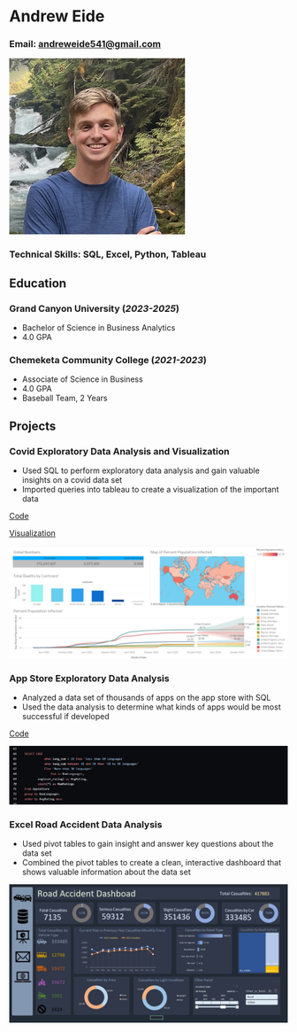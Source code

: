 # Andrew Eide 
### Email: andreweide541@gmail.com
![Pic](/assets/ProfilePic.jpg)

### Technical Skills: SQL, Excel, Python, Tableau

## Education
### Grand Canyon University (_2023-2025_)
 - Bachelor of Science in Business Analytics
 - 4.0 GPA

### Chemeketa Community College (_2021-2023_)
 - Associate of Science in Business
 - 4.0 GPA
 - Baseball Team, 2 Years

## Projects
### Covid Exploratory Data Analysis and Visualization
- Used SQL to perform exploratory data analysis and gain valuable insights on a covid data set
- Imported queries into tableau to create a visualization of the important data

[Code](https://github.com/andreweide541/Covid-Data-Analysis/blob/e87830a570f9335b76bcb3d8ff4d9e14fa789db5/SQLQuery2.sql#L1)

[Visualization](https://public.tableau.com/app/profile/andrew.eide/viz/CovidVisualizationDashboard_17016465788660/Dashboard1#1)

![Dashboard](assets/CovidDashboard.jpg)

### App Store Exploratory Data Analysis
- Analyzed a data set of thousands of apps on the app store with SQL
- Used the data analysis to determine what kinds of apps would be most successful if developed

[Code](41/App-Store-Data-Analysis/blob/572c4f73c697761bb5f262bdc478c93e76a1ef23/SQLite.sql#L1)

![Code](assets/AppStoreSQLCode.jpg)

### Excel Road Accident Data Analysis
- Used pivot tables to gain insight and answer key questions about the data set
- Combined the pivot tables to create a clean, interactive dashboard that shows valuable information about the data set

![Dashboard](/assets/RoadAccidentDashboard.jpg)

